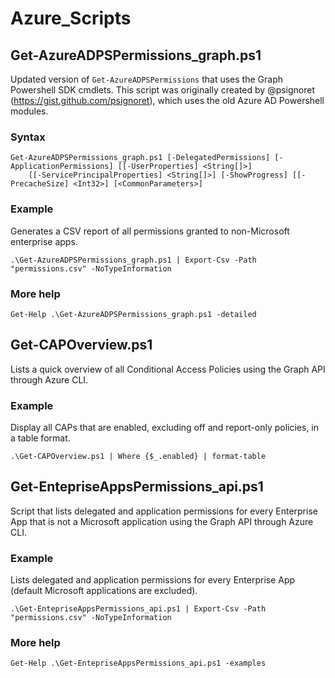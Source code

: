 # Azure_Scripts

## Get-AzureADPSPermissions_graph.ps1

Updated version of `Get-AzureADPSPermissions` that uses the Graph Powershell SDK cmdlets. This script was originally created by @psignoret (https://gist.github.com/psignoret), which uses the old Azure AD Powershell modules.

### Syntax
~~~
Get-AzureADPSPermissions_graph.ps1 [-DelegatedPermissions] [-ApplicationPermissions] [[-UserProperties] <String[]>]
    [[-ServicePrincipalProperties] <String[]>] [-ShowProgress] [[-PrecacheSize] <Int32>] [<CommonParameters>]
~~~

### Example
Generates a CSV report of all permissions granted to non-Microsoft enterprise apps.
~~~
.\Get-AzureADPSPermissions_graph.ps1 | Export-Csv -Path "permissions.csv" -NoTypeInformation
~~~

### More help
~~~
Get-Help .\Get-AzureADPSPermissions_graph.ps1 -detailed
~~~

## Get-CAPOverview.ps1

Lists a quick overview of all Conditional Access Policies using the Graph API through Azure CLI.

### Example
Display all CAPs that are enabled, excluding off and report-only policies, in a table format.
~~~
.\Get-CAPOverview.ps1 | Where {$_.enabled} | format-table
~~~

## Get-EntepriseAppsPermissions_api.ps1

Script that lists delegated and application permissions for every Enterprise App that is not a Microsoft application using the Graph API through Azure CLI.

### Example
Lists delegated and application permissions for every Enterprise App (default Microsoft applications are excluded).
~~~
.\Get-EntepriseAppsPermissions_api.ps1 | Export-Csv -Path "permissions.csv" -NoTypeInformation
~~~

### More help
~~~
Get-Help .\Get-EntepriseAppsPermissions_api.ps1 -examples
~~~
